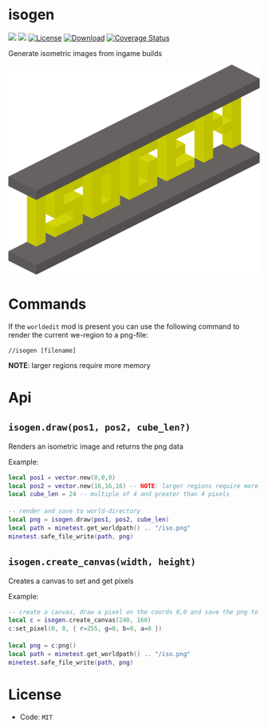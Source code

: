 
# isogen

![](https://github.com/buckaroobanzay/isogen/workflows/luacheck/badge.svg)
![](https://github.com/buckaroobanzay/isogen/workflows/test/badge.svg)
[![License](https://img.shields.io/badge/License-MIT-green.svg)](license.txt)
[![Download](https://img.shields.io/badge/Download-ContentDB-blue.svg)](https://content.minetest.net/packages/buckaroobanzay/isogen)
[![Coverage Status](https://coveralls.io/repos/github/BuckarooBanzay/isogen/badge.svg?branch=master)](https://coveralls.io/github/BuckarooBanzay/isogen?branch=master)


Generate isometric images from ingame builds

![](./isogen.png)

# Commands

If the `worldedit` mod is present you can use the following command to render the current we-region to a png-file:

```
//isogen [filename]
```

**NOTE**: larger regions require more memory

# Api

## `isogen.draw(pos1, pos2, cube_len?)`

Renders an isometric image and returns the png data

Example:
```lua
local pos1 = vector.new(0,0,0)
local pos2 = vector.new(16,16,16) -- NOTE: larger regions require more memory
local cube_len = 24 -- multiple of 4 and greater than 4 pixels

-- render and save to world-directory
local png = isogen.draw(pos1, pos2, cube_len)
local path = minetest.get_worldpath() .. "/iso.png"
minetest.safe_file_write(path, png)
```

## `isogen.create_canvas(width, height)`

Creates a canvas to set and get pixels

Example:
```lua
-- create a canvas, draw a pixel on the coords 0,0 and save the png to the world-directory
local c = isogen.create_canvas(240, 160)
c:set_pixel(0, 0, { r=255, g=0, b=0, a=0 })

local png = c:png()
local path = minetest.get_worldpath() .. "/iso.png"
minetest.safe_file_write(path, png)
```

# License

* Code: `MIT`